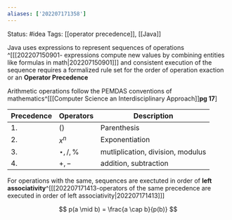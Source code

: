 ```yaml
---
aliases: ['202207171358']
---
```

Status: #idea
Tags: [[operator precedence]], [[Java]]


Java uses expressions to represent sequences of operations ^[[[202207150901- expressions compute new values by combining entities like formulas in math|202207150901]]] and consistent execution of the sequence requires a formalized rule set for the order of operation exaction or an **Operator Precedence**

Arithmetic operations follow the PEMDAS conventions of mathematics^[[[Computer Science an Interdisciplinary Approach]]**pg 17**]


| Precedence | Operators        | Description                       |
| ---------- | ---------------- | --------------------------------- |
| 1.         | $()$             | Parenthesis                       |
| 2.         | $x^n$            | Exponentiation                    |
| 3.         | $\star , / , \%$ | mutliplication, division, modulus |
| 4.         | $+, -$           | addition, subtraction             |

For operations with the same, sequences are exectuted in order of **left associativity**^[[[202207171413-operators of the same precedence are executed in order of left associativity|202207171413]]]

$$
p(a \mid b) = \frac{a \cap b}{p(b)}
$$

